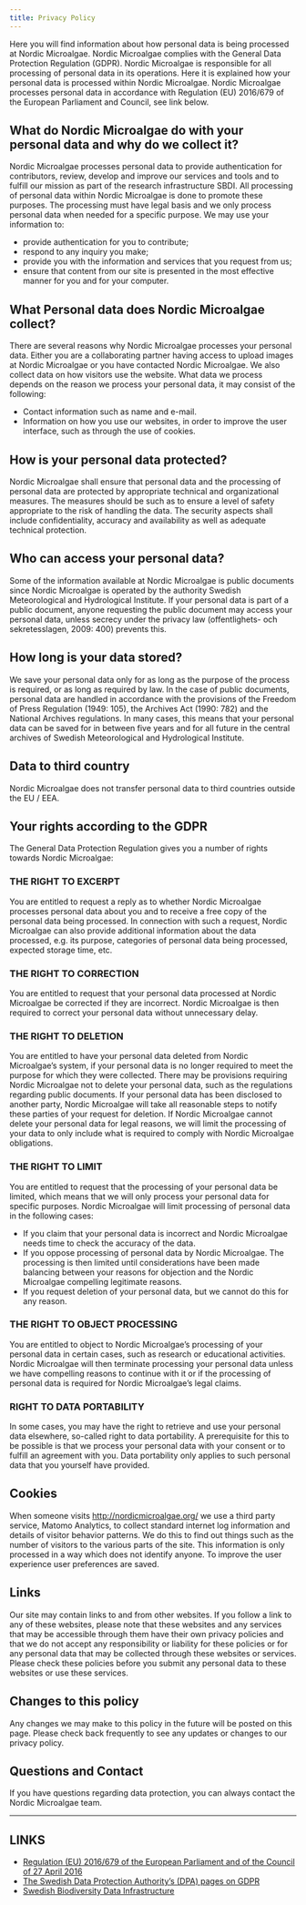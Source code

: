 ```yaml
---
title: Privacy Policy
---
```

Here you will find information about how personal data is being processed at Nordic Microalgae. Nordic Microalgae complies with the General Data Protection Regulation (GDPR). Nordic Microalgae is responsible for all processing of personal data in its operations. Here it is explained how your personal data is processed within Nordic Microalgae. 
Nordic Microalgae processes personal data in accordance with Regulation (EU) 2016/679 of the European Parliament and Council, see link below.

## What do Nordic Microalgae do with your personal data and why do we collect it?
Nordic Microalgae processes personal data to provide authentication for contributors, review, develop and improve our services and tools and to fulfill our mission as part of the research infrastructure SBDI. All processing of personal data within Nordic Microalgae is done to promote these purposes. The processing must have legal basis and we only process personal data when needed for a specific purpose. We may use your information to:
*	provide authentication for you to contribute; 
*	respond to any inquiry you make;
*	provide you with the information and services that you request from us;
*	ensure that content from our site is presented in the most effective manner for you and for your computer.

## What Personal data does Nordic Microalgae collect?
There are several reasons why Nordic Microalgae processes your personal data. Either you are a collaborating partner having access to upload images at Nordic Microalgae or you have contacted Nordic Microalgae. We also collect data on how visitors use the website. What data we process depends on the reason we process your personal data, it may consist of the following:
*	Contact information such as name and e-mail.
*	Information on how you use our websites, in order to improve the user interface, such as through the use of cookies.

## How is your personal data protected?
Nordic Microalgae shall ensure that personal data and the processing of personal data are protected by appropriate technical and organizational measures. The measures should be such as to ensure a level of safety appropriate to the risk of handling the data. The security aspects shall include confidentiality, accuracy and availability as well as adequate technical protection. 

## Who can access your personal data?
Some of the information available at Nordic Microalgae is public documents since Nordic Microalgae is operated by the authority Swedish Meteorological and Hydrological Institute. If your personal data is part of a public document, anyone requesting the public document may access your personal data, unless secrecy under the privacy law (offentlighets- och sekretesslagen, 2009: 400) prevents this.

## How long is your data stored?
We save your personal data only for as long as the purpose of the process is required, or as long as required by law.
In the case of public documents, personal data are handled in accordance with the provisions of the Freedom of Press Regulation (1949: 105), the Archives Act (1990: 782) and the National Archives regulations. In many cases, this means that your personal data can be saved for in between five years and for all future in the central archives of Swedish Meteorological and Hydrological Institute.

## Data to third country
Nordic Microalgae does not transfer personal data to third countries outside the EU / EEA. 

## Your rights according to the GDPR
The General Data Protection Regulation gives you a number of rights towards Nordic Microalgae:

### THE RIGHT TO EXCERPT
You are entitled to request a reply as to whether Nordic Microalgae processes personal data about you and to receive a free copy of the personal data being processed. In connection with such a request, Nordic Microalgae can also provide additional information about the data processed, e.g. its purpose, categories of personal data being processed, expected storage time, etc.

### THE RIGHT TO CORRECTION
You are entitled to request that your personal data processed at Nordic Microalgae be corrected if they are incorrect. Nordic Microalgae is then required to correct your personal data without unnecessary delay.

### THE RIGHT TO DELETION
You are entitled to have your personal data deleted from Nordic Microalgae’s system, if your personal data is no longer required to meet the purpose for which they were collected.
There may be provisions requiring Nordic Microalgae not to delete your personal data, such as the regulations regarding public documents. If your personal data has been disclosed to another party, Nordic Microalgae will take all reasonable steps to notify these parties of your request for deletion.
If Nordic Microalgae cannot delete your personal data for legal reasons, we will limit the processing of your data to only include what is required to comply with Nordic Microalgae obligations.

### THE RIGHT TO LIMIT
You are entitled to request that the processing of your personal data be limited, which means that we will only process your personal data for specific purposes. Nordic Microalgae will limit processing of personal data in the following cases:
*	If you claim that your personal data is incorrect and Nordic Microalgae needs time to check the accuracy of the data.
*	If you oppose processing of personal data by Nordic Microalgae. The processing is then limited until considerations have been made balancing between your reasons for objection and the Nordic Microalgae compelling legitimate reasons.
*	If you request deletion of your personal data, but we cannot do this for any reason.

### THE RIGHT TO OBJECT PROCESSING
You are entitled to object to Nordic Microalgae’s processing of your personal data in certain cases, such as research or educational activities. Nordic Microalgae will then terminate processing your personal data unless we have compelling reasons to continue with it or if the processing of personal data is required for Nordic Microalgae’s legal claims.

### RIGHT TO DATA PORTABILITY
In some cases, you may have the right to retrieve and use your personal data elsewhere, so-called right to data portability. A prerequisite for this to be possible is that we process your personal data with your consent or to fulfill an agreement with you. Data portability only applies to such personal data that you yourself have provided.

## Cookies
When someone visits http://nordicmicroalgae.org/ we use a third party service, Matomo Analytics, to collect standard internet log information and details of visitor behavior patterns. We do this to find out things such as the number of visitors to the various parts of the site. This information is only processed in a way which does not identify anyone. To improve the user experience user preferences are saved.

## Links
Our site may contain links to and from other websites. If you follow a link to any of these websites, please note that these websites and any services that may be accessible through them have their own privacy policies and that we do not accept any responsibility or liability for these policies or for any personal data that may be collected through these websites or services. Please check these policies before you submit any personal data to these websites or use these services.

## Changes to this policy
Any changes we may make to this policy in the future will be posted on this page. Please check back frequently to see any updates or changes to our privacy policy.

## Questions and Contact
If you have questions regarding data protection, you can always contact the Nordic Microalgae team.
________________________________________

## LINKS
*	[Regulation (EU) 2016/679 of the European Parliament and of the Council of 27 April 2016](https://eur-lex.europa.eu/legal-content/EN/TXT/?uri=celex%3A32016R0679)
*	[The Swedish Data Protection Authority’s (DPA) pages on GDPR](www.datainspektionen.se/)
*	[Swedish Biodiversity Data Infrastructure](https://biodiversitydata.se/)

